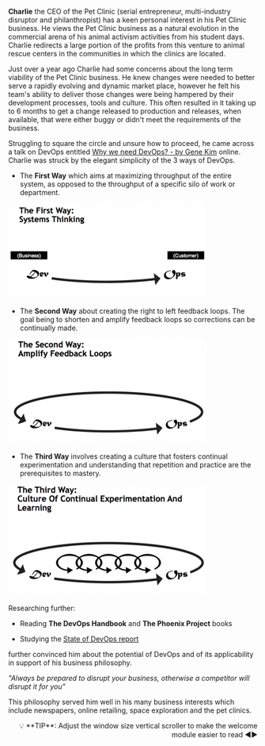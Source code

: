 **Charlie** the CEO of the Pet Clinic (serial entrepreneur, multi-industry disruptor and philanthropist) has a keen personal interest in his Pet Clinic business. He views the Pet Clinic business as a natural evolution in the commercial arena of his animal activism activities from his student days. Charlie redirects a large portion of the profits from this venture to animal rescue centers in the communities in which the clinics are located.

Just over a year ago Charlie had some concerns about the long term viability of the Pet Clinic business. He knew changes were needed to better serve a rapidly evolving and dynamic market place, however he felt his team's ability to deliver those changes were being hampered by their development processes, tools and culture. This often resulted in it taking up to 6 months to get a change released to production and releases, when available, that were either buggy or didn't meet the requirements of the business.

Struggling to square the circle and unsure how to proceed, he came across a talk on DevOps entitled [Why we need DevOps? - by Gene Kim](https://www.youtube.com/watch?v=877OCQA_xzE) online. Charlie was struck by the elegant simplicity of the 3 ways of DevOps. 

* The **First Way** which aims at maximizing throughput of the entire system, as opposed to the throughput of a specific silo of work or department. 

![The First Way](../../assets/yellow-belt-devops-dojo/leading-change/first-way.png)

* The **Second Way** about creating the right to left feedback loops. The goal being to shorten and amplify feedback loops so corrections can be continually made.

![The Second Way](../../assets/yellow-belt-devops-dojo/leading-change/second-way.png)

* The **Third Way**  involves creating a culture that fosters continual experimentation and understanding that repetition and practice are the prerequisites to mastery.

![The Third Way](../../assets/yellow-belt-devops-dojo/leading-change/third-way.png)


Researching further:

* Reading **The DevOps Handbook** and **The Phoenix Project** books

* Studying the [State of DevOps report](https://puppet.com/resources/whitepaper/state-of-devops-report)


further convinced him about the potential of DevOps and of its applicability in support of his business philosophy.

_*"Always be prepared to disrupt your business, otherwise a competitor will disrupt it for you"*_

This philosophy served him well in his many business interests which include newspapers, online retailing, space exploration and the pet clinics.

<div style="text-align: right">💡 **TIP**: Adjust the window size vertical scroller to make the welcome module easier to read ◀▶</div>
